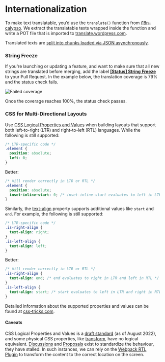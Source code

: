 # Internationalization

To make text translatable, you’d use the `translate()` function from [i18n-calypso](../packages/i18n-calypso/README.md). We extract the translatable texts wrapped inside the function and write a POT file that is imported to [translate.wordpress.com](https://translate.wordpress.com/).

Translated texts are [split into chunks loaded via JSON asynchronously](translation-chunks.md).

### String Freeze

If you're launching or updating a feature, and want to make sure that all new strings are translated before merging,
add the label [**[Status] String Freeze**](https://github.com/Automattic/wp-calypso/labels/%5BStatus%5D%20String%20Freeze) to your Pull Request.
In the example below, the translation coverage is 79% and the status check fails.

![Failed coverage](/calypso/images/devdocs/string-freeze-fail.png)

Once the coverage reaches 100%, the status check passes.


### CSS for Multi-Directional Layouts

Use [CSS Logical Properties and Values](https://developer.mozilla.org/en-US/docs/Web/CSS/CSS_Logical_Properties) when
building layouts that support both left-to-right (LTR) and right-to-left (RTL) languages.
While the following is still supported:
```css
/* LTR-specific code */
.element {
  position: absolute;
  left: 0;
}
```
Better:
```css
/* Will render correctly in LTR or RTL */
.element {
  position: absolute;
  inset-inline-start: 0; /* inset-inline-start evaluates to left in LTR and right in RTL */
}
```
Similarly, the [text-align](https://developer.mozilla.org/en-US/docs/Web/CSS/text-align) property supports additional
values like `start` and `end`. For example, the following is still supported:
```css
/* LTR-specific code */
.is-right-align {
  text-align: right;
}
.is-left-align {
  text-align: left;
}
```
Better:
```css
/* Will render correctly in LTR or RTL */
.is-right-align {
  text-align: end; /* end evaluates to right in LTR and left in RTL */
}
.is-left-align {
  text-align: start; /* start evaluates to left in LTR and right in RTL */
}
```
Detailed information about the supported properties and values can be found at [css-tricks.com](https://css-tricks.com/building-multi-directional-layouts/).

#### Caveats

CSS Logical Properties and Values is a [draft standard](https://drafts.csswg.org/css-logical/) (as of August 2022), and
some physical CSS properties, like [transform](https://developer.mozilla.org/en-US/docs/Web/CSS/transform), have no logical
equivalent. [Discussions](https://github.com/w3c/csswg-drafts/issues/1544) and [Proposals](https://github.com/w3c/fxtf-drafts/issues/311)
exist to standardize the behaviour, they have stalled.
In such instances, we can rely on the [Webpack RTL Plugin](https://github.com/Automattic/wp-calypso/tree/trunk/packages/webpack-rtl-plugin)
to transform the content to the correct location on the screen.
